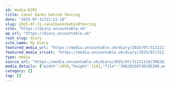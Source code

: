 ```yaml
---
id: media-6291
title: Canal banks behind fencing
date: "2025-07-31T21:11:18"
slug: 2025-07-31-canalbanksbehindfencing
site: "https://diary.uncountable.uk"
wp_url: "https://diary.uncountable.uk"
root_slug: diary
site_name: My Diary
featured_media_url: "https://media.uncountable.uk/diary/2025/07/31211119/IMG20250730105200.webp"
featured_media_srcset: "https://media.uncountable.uk/diary/2025/07/31211119/IMG20250730105200-300x169.webp 300w, https://media.uncountable.uk/diary/2025/07/31211119/IMG20250730105200-1024x576.webp 1024w, https://media.uncountable.uk/diary/2025/07/31211119/IMG20250730105200-150x150.webp 150w, https://media.uncountable.uk/diary/2025/07/31211119/IMG20250730105200-640x360.webp 640w, https://media.uncountable.uk/diary/2025/07/31211119/IMG20250730105200.webp 1959w"
type: media
source_url: "https://media.uncountable.uk/diary/2025/07/31211119/IMG20250730105200.webp"
media_details: {"width":1959,"height":1101,"file":"IMG20250730105200.webp","filesize":168552,"sizes":{"medium":{"file":"IMG20250730105200-300x169.webp","width":300,"height":169,"filesize":21212,"mime_type":"image/webp","source_url":"https://media.uncountable.uk/diary/2025/07/31211119/IMG20250730105200-300x169.webp"},"large":{"file":"IMG20250730105200-1024x576.webp","width":1024,"height":576,"filesize":153296,"mime_type":"image/webp","source_url":"https://media.uncountable.uk/diary/2025/07/31211119/IMG20250730105200-1024x576.webp"},"thumbnail":{"file":"IMG20250730105200-150x150.webp","width":150,"height":150,"filesize":12754,"mime_type":"image/webp","source_url":"https://media.uncountable.uk/diary/2025/07/31211119/IMG20250730105200-150x150.webp"},"mobwidth":{"file":"IMG20250730105200-640x360.webp","width":640,"height":360,"filesize":70048,"mime_type":"image/webp","source_url":"https://media.uncountable.uk/diary/2025/07/31211119/IMG20250730105200-640x360.webp"},"full":{"file":"IMG20250730105200.webp","width":1959,"height":1101,"mime_type":"image/webp","source_url":"https://media.uncountable.uk/diary/2025/07/31211119/IMG20250730105200.webp"}},"image_meta":{"aperture":"0","credit":"","camera":"","caption":"","created_timestamp":"0","copyright":"","focal_length":"0","iso":"0","shutter_speed":"0","title":"","orientation":"0","keywords":[]}}
category: []
tag: []
---
```


